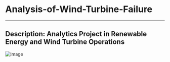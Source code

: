 # **Analysis-of-Wind-Turbine-Failure**
--------------------
**Description:** Analytics Project in Renewable Energy and Wind Turbine Operations
--------------------

![image](https://github.com/user-attachments/assets/1a3e19e3-16cc-46da-bd10-b1378db5c293)

